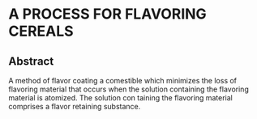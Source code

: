 # A PROCESS FOR FLAVORING CEREALS

## Abstract
A method of flavor coating a comestible which minimizes the loss of flavoring material that occurs when the solution containing the flavoring material is atomized. The solution con taining the flavoring material comprises a flavor retaining substance.